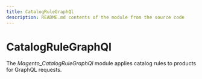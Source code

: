 ```yaml
---
title: CatalogRuleGraphQl
description: README.md contents of the module from the source code
---
```


# CatalogRuleGraphQl

The *Magento_CatalogRuleGraphQl* module applies catalog rules to products for GraphQL requests.